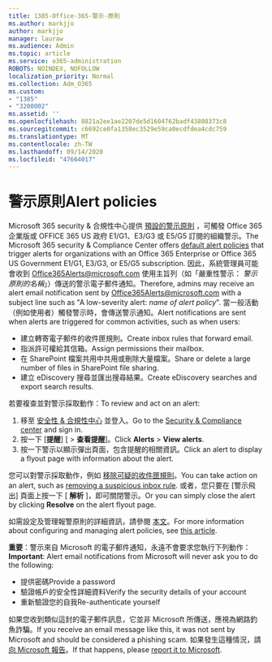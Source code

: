 ```yaml
---
title: 1385-Office-365-警示-原則
ms.author: markjjo
author: markjjo
manager: lauraw
ms.audience: Admin
ms.topic: article
ms.service: o365-administration
ROBOTS: NOINDEX, NOFOLLOW
localization_priority: Normal
ms.collection: Adm_O365
ms.custom:
- "1385"
- "3200002"
ms.assetid: ''
ms.openlocfilehash: 8821a2ee1ae2207de5d1604762badf43808373c8
ms.sourcegitcommit: c6692ce0fa1358ec3529e59ca0ecdfdea4cdc759
ms.translationtype: MT
ms.contentlocale: zh-TW
ms.lasthandoff: 09/14/2020
ms.locfileid: "47664017"
---
```

# <a name="alert-policies"></a><span data-ttu-id="bbb08-102">警示原則</span><span class="sxs-lookup"><span data-stu-id="bbb08-102">Alert policies</span></span>

<span data-ttu-id="bbb08-103">Microsoft 365 security & 合規性中心提供 [預設的警示原則](https://docs.microsoft.com/microsoft-365/compliance/alert-policies#default-alert-policies) ，可觸發 Office 365 企業版或 OFFICE 365 US 政府 E1/G1、E3/G3 或 E5/G5 訂閱的組織警示。</span><span class="sxs-lookup"><span data-stu-id="bbb08-103">The Microsoft 365 security & Compliance Center offers [default alert policies](https://docs.microsoft.com/microsoft-365/compliance/alert-policies#default-alert-policies) that trigger alerts for organizations with an Office 365 Enterprise or Office 365 US Government E1/G1, E3/G3, or E5/G5 subscription.</span></span> <span data-ttu-id="bbb08-104">因此，系統管理員可能會收到 Office365Alerts@microsoft.com 使用主旨列（如「嚴重性警示： *警示原則的名稱*」）傳送的警示電子郵件通知。</span><span class="sxs-lookup"><span data-stu-id="bbb08-104">Therefore, admins may receive an alert email notification sent by Office365Alerts@microsoft.com with a subject line such as "A low-severity alert: *name of alert policy*".</span></span> <span data-ttu-id="bbb08-105">當一般活動（例如使用者）觸發警示時，會傳送警示通知。</span><span class="sxs-lookup"><span data-stu-id="bbb08-105">Alert notifications are sent when alerts are triggered for common activities, such as when users:</span></span>

- <span data-ttu-id="bbb08-106">建立轉寄電子郵件的收件匣規則。</span><span class="sxs-lookup"><span data-stu-id="bbb08-106">Create inbox rules that forward email.</span></span>
- <span data-ttu-id="bbb08-107">指派許可權給其信箱。</span><span class="sxs-lookup"><span data-stu-id="bbb08-107">Assign permissions their mailbox.</span></span>
- <span data-ttu-id="bbb08-108">在 SharePoint 檔案共用中共用或刪除大量檔案。</span><span class="sxs-lookup"><span data-stu-id="bbb08-108">Share or delete a large number of files in SharePoint file sharing.</span></span>
- <span data-ttu-id="bbb08-109">建立 eDiscovery 搜尋並匯出搜尋結果。</span><span class="sxs-lookup"><span data-stu-id="bbb08-109">Create eDiscovery searches and export search results.</span></span>

<span data-ttu-id="bbb08-110">若要複查並對警示採取動作：</span><span class="sxs-lookup"><span data-stu-id="bbb08-110">To review and act on an alert:</span></span>

1. <span data-ttu-id="bbb08-111">移至 [安全性 & 合規性中心](https://protection.office.com) 並登入。</span><span class="sxs-lookup"><span data-stu-id="bbb08-111">Go to the [Security & Compliance center](https://protection.office.com) and sign in.</span></span>
2. <span data-ttu-id="bbb08-112">按一下 [**提醒**] [  >  **查看提醒**]。</span><span class="sxs-lookup"><span data-stu-id="bbb08-112">Click **Alerts** > **View alerts**.</span></span>
3. <span data-ttu-id="bbb08-113">按一下警示以顯示彈出頁面，包含提醒的相關資訊。</span><span class="sxs-lookup"><span data-stu-id="bbb08-113">Click an alert to display a flyout page with information about the alert.</span></span>

<span data-ttu-id="bbb08-114">您可以對警示採取動作，例如 [移除可疑的收件匣規則](https://docs.microsoft.com/microsoft-365/security/office-365-security/responding-to-a-compromised-email-account)。</span><span class="sxs-lookup"><span data-stu-id="bbb08-114">You can take action on an alert, such as [removing a suspicious inbox rule](https://docs.microsoft.com/microsoft-365/security/office-365-security/responding-to-a-compromised-email-account).</span></span> <span data-ttu-id="bbb08-115">或者，您只要在 [警示飛出] 頁面上按一下 [ **解析** ]，即可關閉警示。</span><span class="sxs-lookup"><span data-stu-id="bbb08-115">Or you can simply close the alert by clicking **Resolve** on the alert flyout page.</span></span>

<span data-ttu-id="bbb08-116">如需設定及管理報警原則的詳細資訊，請參閱  [本文](https://docs.microsoft.com/microsoft-365/compliance/alert-policies)。</span><span class="sxs-lookup"><span data-stu-id="bbb08-116">For more information about configuring and managing alert policies, see  [this article](https://docs.microsoft.com/microsoft-365/compliance/alert-policies).</span></span>

<span data-ttu-id="bbb08-117">**重要**：警示來自 Microsoft 的電子郵件通知，永遠不會要求您執行下列動作：</span><span class="sxs-lookup"><span data-stu-id="bbb08-117">**Important**: Alert email notifications from Microsoft will never ask you to do the following:</span></span>

- <span data-ttu-id="bbb08-118">提供密碼</span><span class="sxs-lookup"><span data-stu-id="bbb08-118">Provide a password</span></span>
- <span data-ttu-id="bbb08-119">驗證帳戶的安全性詳細資料</span><span class="sxs-lookup"><span data-stu-id="bbb08-119">Verify the security details of your account</span></span>
- <span data-ttu-id="bbb08-120">重新驗證您的自我</span><span class="sxs-lookup"><span data-stu-id="bbb08-120">Re-authenticate yourself</span></span>

<span data-ttu-id="bbb08-121">如果您收到類似這封的電子郵件訊息，它並非 Microsoft 所傳送，應視為網路釣魚詐騙。</span><span class="sxs-lookup"><span data-stu-id="bbb08-121">If you receive an email message like this, it was not sent by Microsoft and should be considered a phishing scam.</span></span> <span data-ttu-id="bbb08-122">如果發生這種情況，請 [向 Microsoft 報告](https://docs.microsoft.com/microsoft-365/security/office-365-security/report-junk-email-and-phishing-scams-in-outlook-on-the-web-eop)。</span><span class="sxs-lookup"><span data-stu-id="bbb08-122">If that happens, please [report it to Microsoft](https://docs.microsoft.com/microsoft-365/security/office-365-security/report-junk-email-and-phishing-scams-in-outlook-on-the-web-eop).</span></span>